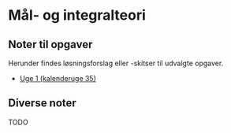 # Mål- og integralteori

## Noter til opgaver

Herunder findes løsningsforslag eller -skitser til udvalgte opgaver.

- [Uge 1 (kalenderuge 35)](https://github.com/dnhansen/maalteori/blob/main/uge01.pdf)

## Diverse noter

TODO
